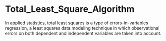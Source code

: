 # Total_Least_Square_Algorithm
In applied statistics, total least squares is a type of errors-in-variables regression, a least squares data modeling technique in which observational errors on both dependent and independent variables are taken into account.
